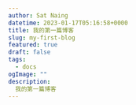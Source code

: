 ```yaml
---
author: Sat Naing
datetime: 2023-01-17T05:16:58+0000
title: 我的第一篇博客
slug: my-first-blog
featured: true
draft: false
tags:
  - docs
ogImage: ""
description:
  我的第一篇博客
---
```


